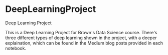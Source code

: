 # DeepLearningProject
Deep Learning Project


This is a Deep Learning Project for Brown's Data Science course. There's three different types of deep learning shown in the project, with a deeper explaination, which can be found in the Medium blog posts provided in each notebook.
